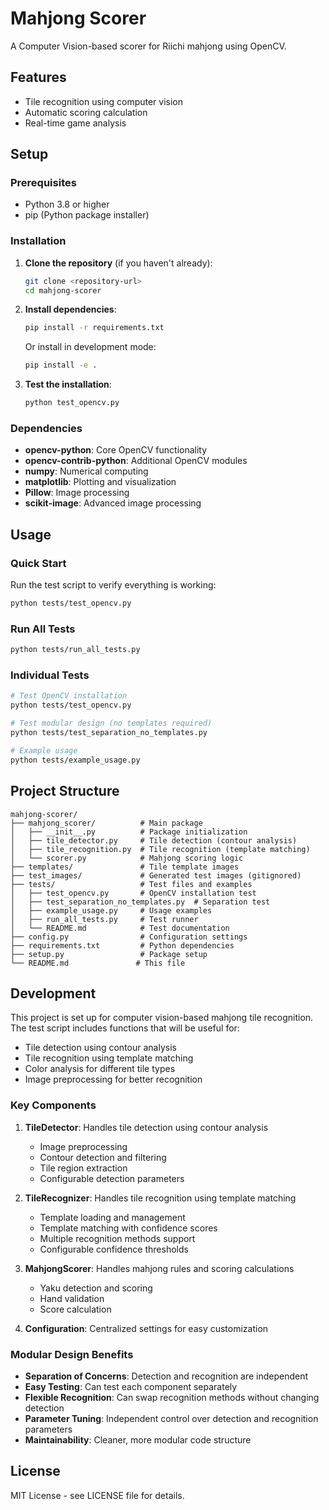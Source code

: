 # Mahjong Scorer

A Computer Vision-based scorer for Riichi mahjong using OpenCV.

## Features

- Tile recognition using computer vision
- Automatic scoring calculation
- Real-time game analysis

## Setup

### Prerequisites

- Python 3.8 or higher
- pip (Python package installer)

### Installation

1. **Clone the repository** (if you haven't already):

   ```bash
   git clone <repository-url>
   cd mahjong-scorer
   ```

2. **Install dependencies**:

   ```bash
   pip install -r requirements.txt
   ```

   Or install in development mode:

   ```bash
   pip install -e .
   ```

3. **Test the installation**:
   ```bash
   python test_opencv.py
   ```

### Dependencies

- **opencv-python**: Core OpenCV functionality
- **opencv-contrib-python**: Additional OpenCV modules
- **numpy**: Numerical computing
- **matplotlib**: Plotting and visualization
- **Pillow**: Image processing
- **scikit-image**: Advanced image processing

## Usage

### Quick Start

Run the test script to verify everything is working:

```bash
python tests/test_opencv.py
```

### Run All Tests

```bash
python tests/run_all_tests.py
```

### Individual Tests

```bash
# Test OpenCV installation
python tests/test_opencv.py

# Test modular design (no templates required)
python tests/test_separation_no_templates.py

# Example usage
python tests/example_usage.py
```

## Project Structure

```
mahjong-scorer/
├── mahjong_scorer/          # Main package
│   ├── __init__.py          # Package initialization
│   ├── tile_detector.py     # Tile detection (contour analysis)
│   ├── tile_recognition.py  # Tile recognition (template matching)
│   └── scorer.py            # Mahjong scoring logic
├── templates/               # Tile template images
├── test_images/             # Generated test images (gitignored)
├── tests/                   # Test files and examples
│   ├── test_opencv.py       # OpenCV installation test
│   ├── test_separation_no_templates.py  # Separation test
│   ├── example_usage.py     # Usage examples
│   ├── run_all_tests.py     # Test runner
│   └── README.md            # Test documentation
├── config.py                # Configuration settings
├── requirements.txt         # Python dependencies
├── setup.py                 # Package setup
└── README.md               # This file
```

## Development

This project is set up for computer vision-based mahjong tile recognition. The test script includes functions that will be useful for:

- Tile detection using contour analysis
- Tile recognition using template matching
- Color analysis for different tile types
- Image preprocessing for better recognition

### Key Components

1. **TileDetector**: Handles tile detection using contour analysis

   - Image preprocessing
   - Contour detection and filtering
   - Tile region extraction
   - Configurable detection parameters

2. **TileRecognizer**: Handles tile recognition using template matching

   - Template loading and management
   - Template matching with confidence scores
   - Multiple recognition methods support
   - Configurable confidence thresholds

3. **MahjongScorer**: Handles mahjong rules and scoring calculations

   - Yaku detection and scoring
   - Hand validation
   - Score calculation

4. **Configuration**: Centralized settings for easy customization

### Modular Design Benefits

- **Separation of Concerns**: Detection and recognition are independent
- **Easy Testing**: Can test each component separately
- **Flexible Recognition**: Can swap recognition methods without changing detection
- **Parameter Tuning**: Independent control over detection and recognition parameters
- **Maintainability**: Cleaner, more modular code structure

## License

MIT License - see LICENSE file for details.
